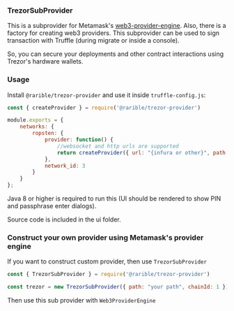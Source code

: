 ### TrezorSubProvider

This is a subprovider for Metamask's [web3-provider-engine](https://github.com/MetaMask/web3-provider-engine). Also, there is a factory for creating web3 providers.
This subprovider can be used to sign transaction with Truffle (during migrate or inside a console).

So, you can secure your deployments and other contract interactions using Trezor's hardware wallets.

### Usage

Install `@rarible/trezor-provider` and use it inside `truffle-config.js`:

```js
const { createProvider } = require('@rarible/trezor-provider')

module.exports = {
    networks: {
        ropsten: {
            provider: function() {
                //websocket and http urls are supported
                return createProvider({ url: "{infura or other}", path: "m/44'/60'/0'/0/0", chainId: 3 }) 
            },
            network_id: 3
        }
    }
};
```

Java 8 or higher is required to run this (UI should be rendered to show PIN and passphrase enter dialogs).

Source code is included in the ui folder.

### Construct your own provider using Metamask's provider engine

If you want to construct custom provider, then use `TrezorSubProvider`

```javascript
const { TrezorSubProvider } = require('@rarible/trezor-provider')

const trezor = new TrezorSubProvider({ path: "your path", chainId: 1 }) 
```

Then use this sub provider with `Web3ProviderEngine`


